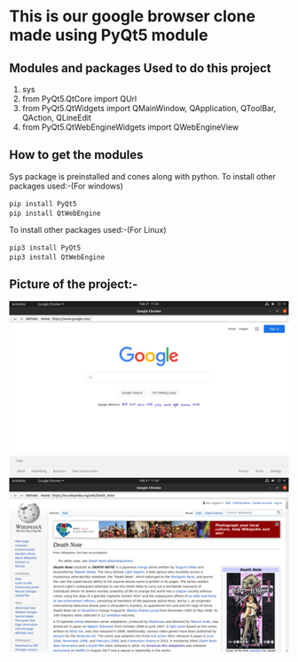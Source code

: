 # This is our google browser clone made using PyQt5 module

## Modules and packages Used to do this project

1) sys
2) from PyQt5.QtCore import QUrl
3) from PyQt5.QtWidgets import QMainWindow, QApplication, QToolBar, QAction, QLineEdit
4) from PyQt5.QtWebEngineWidgets import QWebEngineView

## How to get the modules

Sys package is preinstalled and cones along with python.
To install other packages used:-(For windows)

`
pip install PyQt5
`
</br>
`
pip install QtWebEngine
`

To install other packages used:-(For Linux)

`
pip3 install PyQt5
`
</br>
`
pip3 install QtWebEngine
`
## Picture of the project:-

<img src="images/ss_1.png" alt = "This is an image">
<img src="images/ss_2.png" alt = "This is an image of the project">
